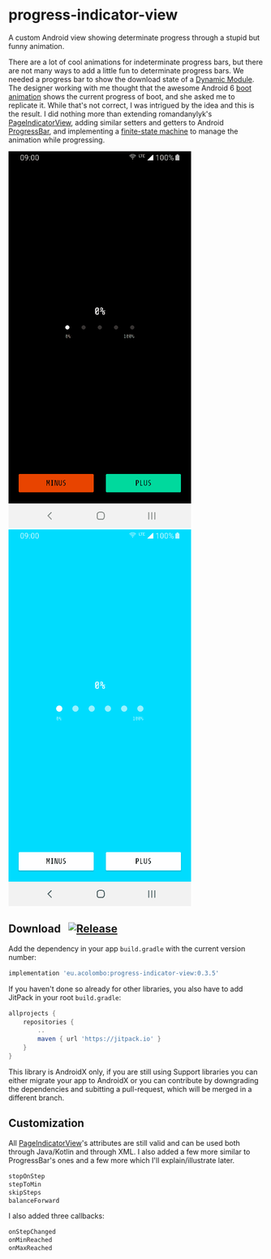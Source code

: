 # progress-indicator-view
A custom Android view showing determinate progress through a stupid but funny animation.

There are a lot of cool animations for indeterminate progress bars, but there are not many ways to add a little fun to determinate progress bars. We needed a progress bar to show the download state of a [Dynamic Module](https://developer.android.com/studio/projects/dynamic-delivery). The designer working with me thought that the awesome Android 6 [boot animation](https://www.youtube.com/watch?v=8TGC6EmVXlU) shows the current progress of boot, and she asked me to replicate it. While that's not correct, I was intrigued by the idea and this is the result.
I did nothing more than extending romandanylyk's [PageIndicatorView](https://github.com/romandanylyk/PageIndicatorView), adding similar setters and getters to Android [ProgressBar](https://developer.android.com/reference/android/widget/ProgressBar), and implementing a [finite-state machine](https://en.wikipedia.org/wiki/Finite-state_machine) to manage the animation while progressing.

![exmaple Shenzen](docs/gifs/Progress_Indicator_View_Example_2019-07-01-14-57-22.gif)
![example Shenyang](docs/gifs/Progress_Indicator_View_Example_2019-07-01-14-58-38.gif)

## Download &nbsp; [![Release](https://jitpack.io/v/eu.acolombo/progress-indicator-view.svg)](https://jitpack.io/#eu.acolombo/progress-indicator-view)

Add the dependency in your app  `build.gradle` with the current version number: 

```gradle
implementation 'eu.acolombo:progress-indicator-view:0.3.5'
```

If you haven't done so already for other libraries, you also have to add JitPack in your root `build.gradle`:
```gradle
allprojects {
    repositories {
        ..
        maven { url 'https://jitpack.io' }
    }
}
```

This library is AndroidX only, if you are still using Support libraries you can either migrate your app to AndroidX or you can contribute by downgrading the dependencies and subitting a pull-request, which will be merged in a different branch.

## Customization

All [PageIndicatorView](https://github.com/romandanylyk/PageIndicatorView)'s attributes are still valid and can be used both through Java/Kotlin and through XML. I also added a few more similar to ProgressBar's ones and a few more which I'll explain/illustrate later.

    stopOnStep
    stepToMin
    skipSteps
    balanceForward

I also added three callbacks:

    onStepChanged
    onMinReached
    onMaxReached

